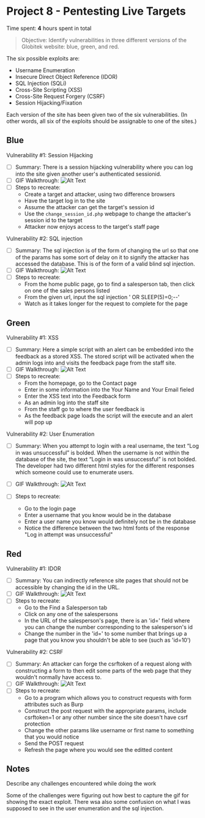 # Project 8 - Pentesting Live Targets

Time spent: **4** hours spent in total

> Objective: Identify vulnerabilities in three different versions of the Globitek website: blue, green, and red.

The six possible exploits are:
* Username Enumeration
* Insecure Direct Object Reference (IDOR)
* SQL Injection (SQLi)
* Cross-Site Scripting (XSS)
* Cross-Site Request Forgery (CSRF)
* Session Hijacking/Fixation

Each version of the site has been given two of the six vulnerabilities. (In other words, all six of the exploits should be assignable to one of the sites.)

## Blue

Vulnerability #1: Session Hijacking

- [ ] Summary: There is a session hijacking vulnerability where you can log into the site given another user's authenticated sessionid. 
- [ ] GIF Walkthrough: 
![Alt Text](https://github.com/rahul-tuladhar/codepathweek8/blob/master/gifs/lab8_session_hijack_blue.gif)
- [ ] Steps to recreate: 
    - Create a target and attacker, using two difference browsers
    - Have the target log in to the site
    - Assume the attacker can get the target's session id
    - Use the `change_session_id.php` webpage to change the attacker's session id to the target
    - Attacker now enjoys access to the target's staff page

Vulnerability #2: SQL injection

- [ ] Summary: The sql injection is of the form of changing the url so that one of the params has some sort of delay on it to signify the attacker has accessed the database. This is of the form of a valid blind sql injection.
- [ ] GIF Walkthrough: 
![Alt Text](https://media.giphy.com/media/vFKqnCdLPNOKc/giphy.gif)
- [ ] Steps to recreate:
    - From the home public page, go to find a salesperson tab, then click on one of the sales persons listed
    - From the given url, input the sql injection ' OR SLEEP(5)=0;--'
    - Watch as it takes longer for the request to complete for the page

## Green

Vulnerability #1: XSS
- [ ] Summary: Here a simple script with an alert can be embedded into the feedback as a stored XSS. The stored script will be activated when the admin logs into and visits the feedback page from the staff site.
- [ ] GIF Walkthrough: 
![Alt Text](https://github.com/rahul-tuladhar/codepathweek8/blob/master/gifs/lab8_xss_green.gif)
- [ ] Steps to recreate:
    - From the homepage, go to the Contact page
    - Enter in some information into the Your Name and Your Email fieled
    - Enter the XSS text into the Feedback form
    - As an admin log into the staff site
    - From the staff go to where the user feedback is
    - As the feedback page loads the script will the execute and an alert will pop up

Vulnerability #2: User Enumeration
- [ ] Summary: When you attempt to login with a real username, the text “Log in was unsuccessful” is bolded. When the username is not within the database of the site, the text “Login in was unsuccessful” is not bolded. The developer had two different html styles for the different responses which someone could use to enumerate users. 

- [ ] GIF Walkthrough: 
![Alt Text](https://github.com/rahul-tuladhar/codepathweek8/blob/master/gifs/lab8_user_enumeration_green.gif)
- [ ] Steps to recreate:
    - Go to the login page
    - Enter a username that you know would be in the database
    - Enter a user name you know would definitely not be in the database
    - Notice the difference between the two html fonts of the response "Log in attempt was unsuccessful"

## Red

Vulnerability #1: IDOR
- [ ] Summary: You can indirectly reference site pages that should not be accessible by changing the id in the URL.
- [ ] GIF Walkthrough: 
![Alt Text](https://github.com/rahul-tuladhar/codepathweek8/blob/master/gifs/lab8_idor_red.gif)
- [ ] Steps to recreate:
    - Go to the Find a Salesperson tab
    - Click on any one of the salespersons
    - In the URL of the salesperson's page, there is an 'id=' field where you can change the number corresponding to the salesperson's id
    - Change the number in the 'id=' to some number that brings up a page that you know you shouldn't be able to see (such as 'id=10')

Vulnerability #2: CSRF
- [ ] Summary: An attacker can forge the csrftoken of a request along with constructing a form to then edit some parts of the web page that they wouldn't normally have access to.
- [ ] GIF Walkthrough: 
![Alt Text](https://github.com/rahul-tuladhar/codepathweek8/blob/master/gifs/lab8_csrf_red.gif)
- [ ] Steps to recreate:
    - Go to a program which allows you to construct requests with form attributes such as Burp
    - Construct the post request with the appropriate params, include csrftoken=1 or any other number since the site doesn't have csrf protection
    - Change the other params like username or first name to something that you would notice
    - Send the POST request
    - Refresh the page where you would see the editted content

## Notes

Describe any challenges encountered while doing the work

Some of the challenges were figuring out how best to capture the gif for showing the exact exploit. There wsa also some confusion on what I was supposed to see in the user enumeration and the sql injection.
